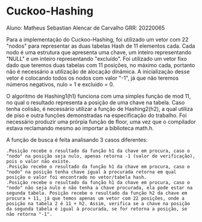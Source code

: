 # Cuckoo-Hashing
Aluno: Matheus Sebastian Alencar de Carvalho
GRR: 20220065

Para a implementação do Cuckoo-Hashing, foi utilizado um vetor com 22 "nodos" para representar as duas tabelas Hash de 11 elementos cada. Cada nodo é uma estrutura que apresenta uma chave, um inteiro representando "NULL" e um inteiro representando "excluído". Foi utilizado um vetor fixo dado que teremos duas tabelas com 11 posições, no máximo cada, portanto não é necessário a utilização de alocação dinâmica. A inicialização desse vetor é colocando todos os nodos com valor "-1", já que não teremos números negativos, nulo = 1 e excluido = 0.

O algoritmo de Hashing1(h1) funciona com uma simples função de mod 11, no qual o resultado representa a posição de uma chave na tabela. Caso tenha colisão, é necessário utilizar a função de Hashing2(h2), a qual utiliza de piso e outra funções demonstradas na especificação do trabalho. Foi necessário produzir uma prórpia função de floor, uma vez que o compilador estava reclamando mesmo ao importar a biblioteca math.h. 

A função de busca é feita analisando 3 casos diferentes:

    .Posição recebe o resultado da função h1 da chave em procura, caso o "nodo" na posição seja nulo, apenas retorna -1 (valor de verificação), pois o valor não existe. 
    .Posição recebe o resultado da função h1 da chave em procura, caso o "nodo" na posição tenha chave igual à procurada retorna em qual posição o valor foi encontrado no vetor/tabela hash.  
    .Posição recebe o resultado da função h1 da chave em procura, caso o "nodo" não seja nulo e não tenha a chave procurada, ela pode estar na segunda tabela. Posição recebe o resultado da função h2 da chave em procura + 11, já que temos apenas um vetor com 22 posições, onde a posição na tabela 2 é 11 + h2. Assim, verifica se a chave na posição da segunda tabela é igual à procurada, se for retorna a posição, se não retorna "-1".
  
  
